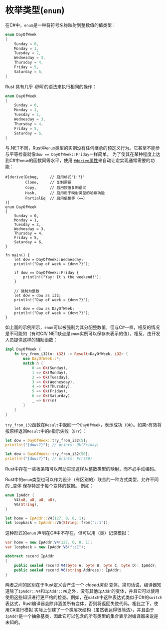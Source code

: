 # 枚举类型(`enum`)

在C#中，`enum`是一种将符号名称映射到整数值的值类型：

```c#
enum DayOfWeek
{
    Sunday = 0,
    Monday = 1,
    Tuesday = 2,
    Wednesday = 3,
    Thursday = 4,
    Friday = 5,
    Saturday = 6,
}
```

Rust 具有几乎 _相同_ 的语法来执行相同的操作：

```rust
enum DayOfWeek
{
    Sunday = 0,
    Monday = 1,
    Tuesday = 2,
    Wednesday = 3,
    Thursday = 4,
    Friday = 5,
    Saturday = 6,
}
```

与.NET不同，Rust中`enum`类型的实例没有任何继承的预定义行为。它甚至不能参与平等检查就像`dow == DayOfWeek::Friday`一样简单。
为了使其在某种程度上达到C#中`enum`的函数同等水平，使用 [`#derive`属性][derive]来自动让宏实现通常需要的功能：

```rust,不可编译
#[derive(Debug,     // 启用格式"{:?}"
         Clone,     // 复制需要
         Copy,      // 启用按值复制语义
         Hash,      // 启用用于映射类型的哈希功能
         PartialEq  // 启用值相等（==）
)]
enum DayOfWeek
{
    Sunday = 0,
    Monday = 1,
    Tuesday = 2,
    Wednesday = 3,
    Thursday = 4,
    Friday = 5,
    Saturday = 6,
}

fn main() {
    let dow = DayOfWeek::Wednesday;
    println!("Day of week = {dow:?}");

    if dow == DayOfWeek::Friday {
        println!("Yay! It's the weekend!");
    }

    // 强制为整数
    let dow = dow as i32;
    println!("Day of week = {dow:?}");

    let dow = dow as DayOfWeek;
    println!("Day of week = {dow:?}");
}
```

如上面的示例所示，`enum`可以被强制为其分配整数值，但与C#一样，相反的情况是不可能的（有时C#/.NET缺点是`enum`实例可以保存未表示的值）。相反，由开发人员提供这样的辅助函数：

```rust
impl DayOfWeek {
    fn try_from_i32(n: i32) -> Result<DayOfWeek, i32> {
        use DayOfWeek::*;
        match n {
            0 => Ok(Sunday),
            1 => Ok(Monday),
            2 => Ok(Tuesday),
            3 => Ok(Wednesday),
            4 => Ok(Thursday),
            5 => Ok(Friday),
            6 => Ok(Saturday),
            _ => Err(n)
        }
    }
}
```

`try_from_i32`函数在`Result`中返回一个`DayOfWeek`，表示成功（`Ok`）。如果`n`有效将按原样返回`Result`中的`n`指示失败（`Err`）：

```rust
let dow = DayOfWeek::try_from_i32(5);
println!("{dow:?}"); // prints: Ok(Friday)

let dow = DayOfWeek::try_from_i32(50);
println!("{dow:?}"); // prints: Err(50)
```

Rust中存在一些板条箱可以帮助实现这样从整数类型的映射，而不必手动编码。

Rust中的`enum`类型也可以作为设计（有区别的）联合的一种方式类型，允许不同的 _变体 保存特定于每个变体的数据。
例如：

```rust
enum IpAddr {
    V4(u8, u8, u8, u8),
    V6(String),
}

let home = IpAddr::V4(127, 0, 0, 1);
let loopback = IpAddr::V6(String::from("::1"));
```

这种形式的`enum` 声明在C#中不存在，但可以用（类）记录模拟：

```c#
var home = new IpAddr.V4(127, 0, 0, 1);
var loopback = new IpAddr.V6("::1");

abstract record IpAddr
{
    public sealed record V4(byte A, byte B, byte C, byte D): IpAddr;
    public sealed record V6(string Address): IpAddr;
}
```

两者之间的区别在于Rust定义会产生一个 _closed类型_ 变体。换句话说，编译器知道除了`IpAddr::V4`和`IpAddr::V6`之外，没有其他`IpAddr`的变体，并且它可以使用
使用这些知识进行更严格的检查。例如，在`match`中这种表达式类似于C#的`switch`表达式，Rust编译器会除非涵盖所有变体，否则将返回失败代码。相比之下，使用C#进行模拟
实际上创建了一个类层次结构（虽然表达得很简洁），并且由于`IpAddr`是一个抽象基类，因此它可以包含的所有类型的集合表示对编译器来说是未知的。

  [derive]: https://doc.rust-lang.org/stable/reference/attributes/derive.html
